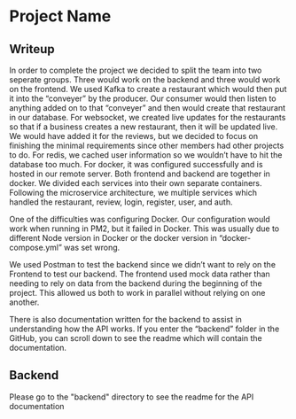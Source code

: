 # Project Name

## Writeup

In order to complete the project we decided to split the team into two seperate groups. Three would work on the backend and three would work on the frontend. We used Kafka to create a restaurant which would then put it into the “conveyer” by the producer. Our consumer would then listen to anything added on to that “conveyer” and then would create that restaurant in our database. For websocket, we created live updates for the restaurants so that if a business creates a new restaurant, then it will be updated live. We would have added it for the reviews, but we decided to focus on finishing the minimal requirements since other members had other projects to do. For redis, we cached user information so we wouldn’t have to hit the database too much. For docker, it was configured successfully and is hosted in our remote server. Both frontend and backend are together in docker. We divided each services into their own separate containers. Following the microservice architecture, we multiple services which handled the restaurant, review, login, register, user, and auth.

One of the difficulties was configuring Docker. Our configuration would work when running in PM2, but it failed in Docker. This was usually due to different Node version in Docker or the docker version in “docker-compose.yml” was set wrong.

We used Postman to test the backend since we didn’t want to rely on the Frontend to test our backend. The frontend used mock data rather than needing to rely on data from the backend during the beginning of the project. This allowed us both to work in parallel without relying on one another.

There is also documentation written for the backend to assist in understanding how the API works. If you enter the “backend” folder in the GitHub, you can scroll down to see the readme which will contain the documentation.

## Backend

Please go to the "backend" directory to see the readme for the API documentation
